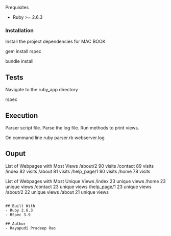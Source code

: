Prequisites
- Ruby >= 2.6.3

### Installation
Install the project dependencies for MAC BOOK

gem install rspec

bundle install

## Tests
Navigate to the ruby_app directory

rspec

## Execution
Parser script file. Parse the log file. Run methods to print views.

On command line
ruby parser.rb webserver.log

## Ouput

List of Webpages with Most Views
/about/2 90 visits
/contact 89 visits
/index 82 visits
/about 81 visits
/help_page/1 80 visits
/home 78 visits

List of Webpages with Most Unique Views
/index 23 unique views
/home 23 unique views
/contact 23 unique views
/help_page/1 23 unique views
/about/2 22 unique views
/about 21 unique views
```

## Built With
- Ruby 2.6.3
- RSpec 3.9

## Author
- Rayapudi Pradeep Rao